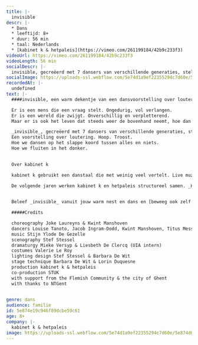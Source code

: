 ```yaml
---
title: |-
  invisible 
descr: |-
  * Dans
  * leeftijd: 8+
  * duur: 56 min
  * taal: Nederlands
  * [kabinet k & hetpaleis](https://vimeo.com/261199184/42b9c233f3)
videoUrl: https://vimeo.com/261199184/42b9c233f3
videoLength: 56 min
socialDescr: |-
  invisible, gecreëerd met 7 dansers van verschillende generaties, stelt de vraag naar wat het doet met een mens als hij zijn ijkpunten verliest.
socialImage: https://uploads-ssl.webflow.com/5e74d1a9ef22355294c7d60e/5e874d0c0b1f7f68c46e3c99_Invisble.png
recordedAt: |-
  undefined
text: |-
  ####invisible, een warm dekentje van een dansvoorstelling over loutering, hoop en troost.

  Er is een mens die een vraag stelt. Ongedurig, vol verlangen.
  Er is een wereld die zwijgt. Onverschillig en verpletterend.
  Maar er is ook het leven dat steeds weer de bovenhand neemt, hoe dan ook.

  _invisible_, gecreëerd met 7 dansers van verschillende generaties, stelt de vraag naar wat het doet met een mens als hij zijn ijkpunten verliest.
  Een voorstelling over loutering. Hoop. Troost.
  Hoe we dansen op het slappe koord tussen alles en niets.
  Hoe we fluiten in het donker.

  ‍
  Over kabinet k

  kabinet k gebruikt een danstaal die met weinig veel vertelt. Live muziek, de aanwezigheid van verschillende generaties op de scène en de invloed van de beeldende kunsten zijn constanten in hun werk. De creaties van **Joke Laureyns** en **Kwint Manshoven** bevinden zich op die delicate grens tussen wat kinderen kunnen lezen en volwassenen zullen (h)erkennen. De poëzie van hun werk is universeel.

  De volgende jaren werken kabinet k en hetpaleis structureel samen. _Horses_ was de eerste voorstelling in dit parcours.
  

  Beleef _invisible_ vanuit jouw warm nest en dans en [beweeg ook zelf met de acties](https://www.hetpaleis.be/pQnB3U3/theater-in-uw-kot-invisible).

  #####Credits

  choreography Joke Laureyns & Kwint Manshoven
  dancers Louise Tanoto, Jacob Ingram-Dodd, Kwint Manshoven, Titus Messiaen, Lisse Vandevoort, Sueli Besson, Naïm Glas
  music Stijn Ylode De Gezelle
  scenography Stef Stessel
  dramaturgy Mieke Versyp & Liesbeth De Clercq (UIA intern)
  costumes Valerie Le Roy
  lighting design Stef Stessel & Barbara De Wit
  stage technique Barbara De Wit & Lorin Duquesne
  production kabinet k & hetpaleis
  co-production STUK
  with support from the Flemish Community & the city of Ghent
  with thanks to NTGent

  ‍
genre: dans
audience: familie
id: 5e874e19c946f89dcbe59c61
age: 8+
company: |-
  kabinet k & hetpaleis
image: https://uploads-ssl.webflow.com/5e74d1a9ef22355294c7d60e/5e874d0c0b1f7f68c46e3c99_Invisble.png
---
```

